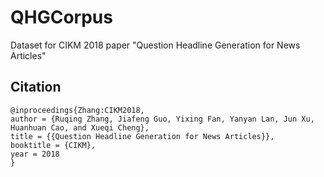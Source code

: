 # QHGCorpus
Dataset for CIKM 2018 paper "Question Headline Generation for News Articles"

## Citation
```
@inproceedings{Zhang:CIKM2018,
author = {Ruqing Zhang, Jiafeng Guo, Yixing Fan, Yanyan Lan, Jun Xu, Huanhuan Cao, and Xueqi Cheng},
title = {{Question Headline Generation for News Articles}},
booktitle = {CIKM},
year = 2018
}
```
